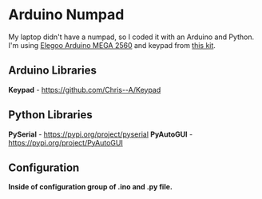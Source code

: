 # Arduino Numpad

My laptop didn't have a numpad, so I coded it with an Arduino and Python.
I'm using [Elegoo Arduino MEGA 2560](https://www.elegoo.com/products/elegoo-mega-2560-r3-board "Elegoo Arduino MEGA 2560") and keypad from [this kit](https://www.elegoo.com/collections/mega-2560-starter-kits/products/elegoo-mega-2560-the-most-complete-starter-kit "this kit").

## Arduino Libraries

**Keypad** - https://github.com/Chris--A/Keypad

## Python Libraries

**PySerial** - https://pypi.org/project/pyserial
**PyAutoGUI** - https://pypi.org/project/PyAutoGUI

## Configuration
**Inside of configuration group of .ino and .py file.**
